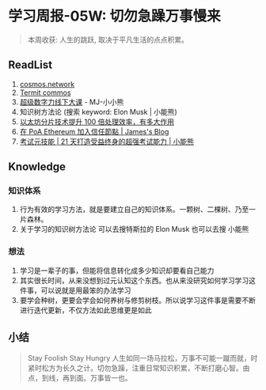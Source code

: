 # 学习周报-05W: 切勿急躁万事慢来

> 本周收获: 人生的跳跃, 取决于平凡生活的点点积累。

## ReadList

1. [cosmos.network](https://cosmos.network/)
2. [Termit commos](https://tendermint.com/docs/introduction/)
3. [超级数字力线下大课](https://www.jianshu.com/p/33382c29afb5) - MJ-小小熊
4. 知识树方法论 (搜索 keyword: Elon Musk | 小能熊)
5. [以太坊分片技术提升 100 倍处理效率，有多大作用](https://www.jianshu.com/p/13e532039fe2)
6. [在 PoA Ethereum 加入信任節點 | James's Blog](https://ci-jie.github.io/2018/05/21/%E5%9C%A8-PoA-Ethereum-%E5%8A%A0%E5%85%A5%E4%BF%A1%E4%BB%BB%E7%AF%80%E9%BB%9E/)
7. [考试元技能 | 21 天打造受益终身的超强考试能力 | 小能熊 ](https://www.candobear.com/detail/p_5933d01177326_856oxrZ8/6)

## Knowledge

### 知识体系

1. 行为有效的学习方法，就是要建立自己的知识体系。一颗树、二棵树、乃至一片森林。
2. 关于学习的知识树方法论 可以去搜特斯拉的 Elon Musk 也可以去搜 小能熊

### 想法

1. 学习是一辈子的事，但能将信息转化成多少知识却要看自己能力
2. 其实很长时间，从来没想到过元认知这个东西。也从来没研究如何学习学习这件事，可以说就是用最笨的办法学习
3. 要学会种树，更要会学会如何养树与修剪树枝。所以说学习这件事是需要不断进行迭代更新，不仅方法如此思维更是如此

## 小结

> Stay Foolish Stay Hungry
> 人生如同一场马拉松，万事不可能一蹴而就，时紧时松方为长久之计。切勿急躁，注重日常知识积累，不断打磨心智。由点，到线，再到面。万事皆一也。
